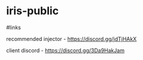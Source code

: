 # iris-public

#links

recommended injector - https://discord.gg/jdTjHAkX

client discord - https://discord.gg/3Da9HakJam
